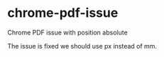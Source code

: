 # chrome-pdf-issue
Chrome PDF issue with position absolute

The issue is fixed we should use px instead of mm.
